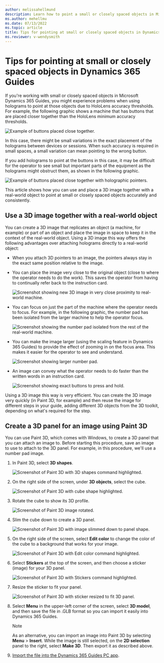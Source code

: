```yaml
---
author: melissahellmund
description: Learn how to point a small or closely spaced objects in Microsoft Dynamics 365 Guides
ms.author: mehellmu
ms.date: 07/13/2022
ms.topic: article
title: Tips for pointing at small or closely spaced objects in Dynamics 365 Guides
ms.reviewer: v-wendysmith
---
```


# Tips for pointing at small or closely spaced objects in Dynamics 365 Guides

If you're working with small or closely spaced objects in Microsoft Dynamics 365 Guides, you might experience problems when using holograms to point at those objects due to HoloLens accuracy thresholds. For example, the following graphic shows a machine that has buttons that are placed closer together than the HoloLens minimum accuracy thresholds. 

![Example of buttons placed close together.](media/small-holograms-example.jpg "Example of buttons placed close together")

In this case, there might be small variations in the exact placement of the holograms between devices or sessions. When such accuracy is required in small spaces, a small variation can mean pointing to the wrong button. 

If you add holograms to point at the buttons in this case, it may be difficult for the operator to see small but important parts of the equipment as the holograms might obstruct them, as shown in the following graphic.

![Example of buttons placed close together with holographic pointers.](media/small-holograms-example-with-pointers.jpg "Example of buttons placed close together with holographic pointers")

This article shows how you can use and place a 3D image together with a real-world object to point at small or closely spaced objects accurately and consistently. 

## Use a 3D image together with a real-world object

You can create a 3D image that replicates an object (a machine, for example) or part of an object and place the image in space to keep it in the context of the real-world object. Using a 3D image this way offers the following advantages over attaching holograms directly to a real-world object:

- When you attach 3D pointers to an image, the pointers always stay in the exact same position relative to the image.     

- You can place the image very close to the original object (close to where the operator needs to do the work). This saves the operator from having to continually refer back to the instruction card. 

    ![Screenshot showing new 3D image in very close proximity to real-world machine.](media/small-holograms-precision.jpg "Screenshot showing new 3D image in very close proximity to real-world machine")

- You can focus on just the part of the machine where the operator needs to focus. For example, in the following graphic, the number pad has been isolated from the larger machine to help the operator focus.

    ![Screenshot showing the number pad isolated from the rest of the real-world machine.](media/small-holograms-focus.jpg "Screenshot showing the number pad isolated from the rest of the real-world machine")

- You can make the image larger (using the scaling feature in Dynamics 365 Guides) to provide the effect of zooming in on the focus area. This makes it easier for the operator to see and understand.
    
    ![Screenshot showing larger number pad.](media/small-holograms-zoom.jpg "Screenshot showing larger number pad")

- An image can convey what the operator needs to do faster than the written words in an instruction card. 

    ![Screenshot showing exact buttons to press and hold.](media/small-holograms-efficiency.jpg "Screenshot showing exact buttons to press and hold")

Using a 3D image this way is very efficient. You can create the 3D image very quickly (in Paint 3D, for example) and then reuse the image for different steps in your guide, adding different 3D objects from the 3D toolkit, depending on what's required for the step.  

## Create a 3D panel for an image using Paint 3D 

You can use Paint 3D, which comes with Windows, to create a 3D panel that you can attach an image to. Before starting this procedure, save an image to use to attach to the 3D panel. For example, in this procedure, we'll use a number pad image. 

1. In Paint 3D, select **3D shapes**.

     ![Screenshot of Paint 3D with 3D shapes command highlighted.](media/Paint-3D-shapes.jpg "Screenshot of Paint 3D with 3D shapes command highlighted")
    
2. On the right side of the screen, under **3D objects**, select the cube.

    ![Screenshot of Paint 3D with cube shape highlighted.](media/Paint-3D-select-cube.jpg "Screenshot of Paint 3D with cube shape highlighted")
    
3. Rotate the cube to show its 3D profile.

   ![Screenshot of Paint 3D image rotated.](media/Paint-3D-rotate-cube.jpg "Screenshot of Paint 3D image rotated")
    
4. Slim the cube down to create a 3D panel.

    ![Screenshot of Paint 3D with image slimmed down to panel shape.](media/Paint-3D-slim-cube.jpg "Screenshot of Paint 3D with image slimmed down to panel shape")
    
5. On the right side of the screen, select **Edit color** to change the color of the cube to a background that works for your image.

    ![Screenshot of Paint 3D with Edit color command highlighted.](media/Paint-3D-edit-color.jpg "Screenshot of Paint 3D with Edit color command highlighted")
    
6. Select **Stickers** at the top of the screen, and then choose a sticker (image) for your 3D panel.

    ![Screenshot of Paint 3D with Stickers command highlighted.](media/Paint-3D-stickers.jpg "Screenshot of Paint 3D with Stickers command highlighted")
    
7. Resize the sticker to fit your panel. 

    ![Screenshot of Paint 3D with sticker resized to fit 3D panel.](media/Paint-3D-sticker-added.jpg "Screenshot of Paint 3D with sticker resized to fit 3D panel")

8. Select **Menu** in the upper-left corner of the screen, select **3D model**, and then save the file in .GLB format so you can import it easily into Dynamics 365 Guides.

    > [!NOTE]
    > As an alternative, you can import an image into Paint 3D by selecting **Menu** > **Insert**. While the image is still selected, on the **2D selection** panel to the right, select **Make 3D**.  Then export it as described above. 

9. [Import the file into the Dynamics 365 Guides PC app](pc-app-add-3D-part.md). 


